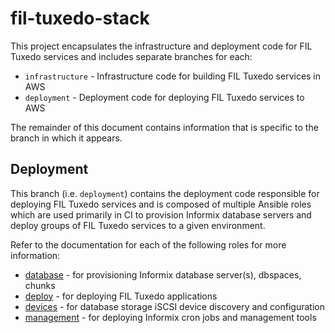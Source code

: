 # fil-tuxedo-stack

This project encapsulates the infrastructure and deployment code for FIL Tuxedo services and includes separate branches for each:

* `infrastructure` - Infrastructure code for building FIL Tuxedo services in AWS
* `deployment` - Deployment code for deploying FIL Tuxedo services to AWS

The remainder of this document contains information that is specific to the branch in which it appears.

## Deployment

This branch (i.e. `deployment`) contains the deployment code responsible for deploying FIL Tuxedo services and is composed of multiple Ansible roles which are used primarily in CI to provision Informix database servers and deploy groups of FIL Tuxedo services to a given environment.

Refer to the documentation for each of the following roles for more information:

* [database](roles/database/README.md) - for provisioning Informix database server(s), dbspaces, chunks
* [deploy](roles/deploy/README.md) - for deploying FIL Tuxedo applications
* [devices](roles/devices/README.md) - for database storage iSCSI device discovery and configuration
* [management](roles/management/README.md) - for deploying Informix cron jobs and management tools
